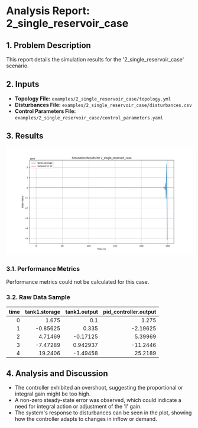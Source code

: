 # Analysis Report: 2_single_reservoir_case

## 1. Problem Description
This report details the simulation results for the '2_single_reservoir_case' scenario.

## 2. Inputs
- **Topology File:** `examples/2_single_reservoir_case/topology.yml`
- **Disturbances File:** `examples/2_single_reservoir_case/disturbances.csv`
- **Control Parameters File:** `examples/2_single_reservoir_case/control_parameters.yaml`

## 3. Results

![Simulation Results](results/2_single_reservoir_case_results.png)

### 3.1. Performance Metrics
Performance metrics could not be calculated for this case.

### 3.2. Raw Data Sample
|   time |   tank1.storage |   tank1.output |   pid_controller.output |
|-------:|----------------:|---------------:|------------------------:|
|      0 |         1.675   |       0.1      |                 1.275   |
|      1 |        -0.85625 |       0.335    |                -2.19625 |
|      2 |         4.71469 |      -0.17125  |                 5.39969 |
|      3 |        -7.47289 |       0.942937 |               -11.2446  |
|      4 |        19.2406  |      -1.49458  |                25.2189  |

## 4. Analysis and Discussion
- The controller exhibited an overshoot, suggesting the proportional or integral gain might be too high.
- A non-zero steady-state error was observed, which could indicate a need for integral action or adjustment of the 'I' gain.
- The system's response to disturbances can be seen in the plot, showing how the controller adapts to changes in inflow or demand.
